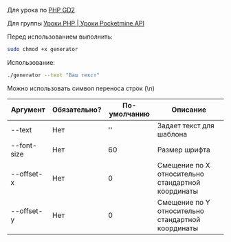 Для урока по [PHP GD2](vk.com/@php_pmapi-php-gd2-bonus)

Для группы [Уроки PHP | Уроки Pocketmine API](https://vk.com/php_pmapi) 

Перед использованием выполнить:
```bash
sudo chmod +x generator
```

Использование:
```bash
./generator --text "Ваш текст"
```
Можно использовать символ переноса строк (\n)

| Аргумент    	| Обязательно? 	| По-умолчанию 	| Описание                                          	|
|-------------	|--------------	|--------------	|---------------------------------------------------	|
| --text      	| Нет          	| ''           	| Задает текст для шаблона                          	|
| --font-size 	| Нет          	| 60           	| Размер шрифта                                     	|
| --offset-x  	| Нет          	| 0            	| Смещение по X относительно стандартной координаты 	|
| --offset-y  	| Нет          	| 0            	| Смещение по Y относительно стандартной координаты 	|